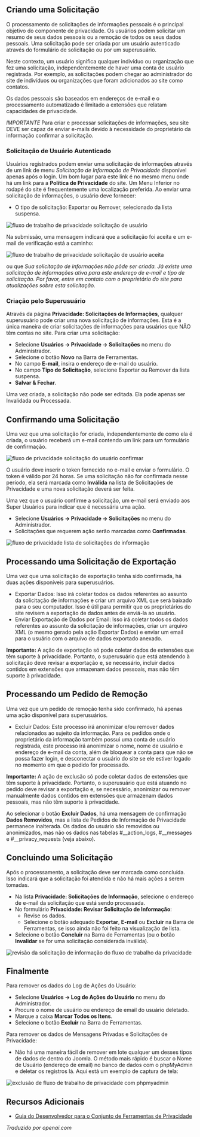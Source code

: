 <!-- Filename: J4.x:Privacy_Workflow / Display title: Fluxo de Trabalho de Privacidade -->

## Criando uma Solicitação

O processamento de solicitações de informações pessoais é o principal objetivo do componente de privacidade. Os usuários podem solicitar um resumo de seus dados pessoais ou a remoção de todos os seus dados pessoais. Uma solicitação pode ser criada por um usuário autenticado através do formulário de solicitação ou por um superusuário.

Neste contexto, um usuário significa qualquer indivíduo ou organização que fez uma solicitação, independentemente de haver uma conta de usuário registrada. Por exemplo, as solicitações podem chegar ao administrador do site de indivíduos ou organizações que foram adicionados ao site como contatos.

Os dados pessoais são baseados em endereços de e-mail e o processamento automatizado é limitado a extensões que relatam capacidades de privacidade.

*IMPORTANTE* Para criar e processar solicitações de informações, seu site DEVE ser capaz de enviar e-mails devido à necessidade do proprietário da informação confirmar a solicitação.

### Solicitação de Usuário Autenticado

Usuários registrados podem enviar uma solicitação de informações através de um link de menu *Solicitação de Informação de Privacidade* disponível apenas após o login. Um bom lugar para este link é no mesmo menu onde há um link para a **Política de Privacidade** do site. Um Menu Inferior no rodapé do site é frequentemente uma localização preferida. Ao enviar uma solicitação de informações, o usuário deve fornecer:

- O tipo de solicitação: Exportar ou Remover, selecionado da lista suspensa.

![fluxo de trabalho de privacidade solicitação de usuário](../../../en/images/privacy/privacy-workflow-user-request.png)

Na submissão, uma mensagem indicará que a solicitação foi aceita e um e-mail de verificação está a caminho:

![fluxo de trabalho de privacidade solicitação de usuário aceita](../../../en/images/privacy/privacy-workflow-user-request-accepted.png)

ou que *Sua solicitação de informações não pôde ser criada. Já existe uma solicitação de informações ativa para este endereço de e-mail e tipo de solicitação. Por favor, entre em contato com o proprietário do site para atualizações sobre esta solicitação.*

### Criação pelo Superusuário

Através da página **Privacidade: Solicitações de Informações**, qualquer superusuário pode criar uma nova solicitação de informações. Esta é a única maneira de criar solicitações de informações para usuários que NÃO têm contas no site. Para criar uma solicitação:

- Selecione **Usuários → Privacidade → Solicitações** no menu do Administrador.
- Selecione o botão **Novo** na Barra de Ferramentas.
- No campo **E-mail**, insira o endereço de e-mail do usuário.
- No campo **Tipo de Solicitação**, selecione Exportar ou Remover da lista suspensa.
- **Salvar & Fechar**.

Uma vez criada, a solicitação não pode ser editada. Ela pode apenas ser Invalidada ou Processada.

## Confirmando uma Solicitação

Uma vez que uma solicitação for criada, independentemente de como ela é criada, o usuário receberá um e-mail contendo um link para um formulário de confirmação.

![fluxo de privacidade solicitação do usuário confirmar](../../../en/images/privacy/privacy-workflow-user-request-confirm.png)

O usuário deve inserir o token fornecido no e-mail e enviar o formulário. O token é válido por 24 horas. Se uma solicitação não for confirmada nesse período, ela será marcada como **Inválida** na lista de Solicitações de Privacidade e uma nova solicitação deverá ser feita.

Uma vez que o usuário confirme a solicitação, um e-mail será enviado aos Super Usuários para indicar que é necessária uma ação.

- Selecione **Usuários → Privacidade → Solicitações** no menu do Administrador.
- Solicitações que requerem ação serão marcadas como **Confirmadas**.

![fluxo de privacidade lista de solicitações de informação](../../../en/images/privacy/privacy-workflow-information-requests-list.png)

## Processando uma Solicitação de Exportação

Uma vez que uma solicitação de exportação tenha sido confirmada, há duas ações disponíveis para superusuários.

- Exportar Dados: Isso irá coletar todos os dados referentes ao assunto da solicitação de informações e criar um arquivo XML que será baixado para o seu computador. Isso é útil para permitir que os proprietários do site revisem a exportação de dados antes de enviá-la ao usuário.
- Enviar Exportação de Dados por Email: Isso irá coletar todos os dados referentes ao assunto da solicitação de informações, criar um arquivo XML (o mesmo gerado pela ação Exportar Dados) e enviar um email para o usuário com o arquivo de dados exportado anexado.

**Importante:** A ação de exportação só pode coletar dados de extensões que têm suporte à privacidade. Portanto, o superusuário que está atendendo à solicitação deve revisar a exportação e, se necessário, incluir dados contidos em extensões que armazenam dados pessoais, mas não têm suporte à privacidade.

## Processando um Pedido de Remoção

Uma vez que um pedido de remoção tenha sido confirmado, há apenas uma ação disponível para superusuários.

- Excluir Dados: Este processo irá anonimizar e/ou remover dados relacionados ao sujeito da informação. Para os pedidos onde o proprietário da informação também possui uma conta de usuário registrada, este processo irá anonimizar o nome, nome de usuário e endereço de e-mail da conta, além de bloquear a conta para que não se possa fazer login, e desconectar o usuário do site se ele estiver logado no momento em que o pedido for processado.

**Importante:** A ação de exclusão só pode coletar dados de extensões que têm suporte à privacidade. Portanto, o superusuário que está atuando no pedido deve revisar a exportação e, se necessário, anonimizar ou remover manualmente dados contidos em extensões que armazenam dados pessoais, mas não têm suporte à privacidade.

Ao selecionar o botão **Excluir Dados**, há uma mensagem de confirmação **Dados Removidos**, mas a lista de Pedidos de Informação de Privacidade permanece inalterada. Os dados do usuário são removidos ou anonimizados, mas não os dados nas tabelas \#\_\_action_logs, \#\_\_messages e \#\_\_privacy_requests (veja abaixo).

## Concluindo uma Solicitação

Após o processamento, a solicitação deve ser marcada como concluída.
Isso indicará que a solicitação foi atendida e não há mais ações a serem tomadas.

- Na lista **Privacidade: Solicitações de Informação**, selecione o endereço de e-mail
  da solicitação que está sendo processada.
- No formulário **Privacidade: Revisar Solicitação de Informação**:
  - Revise os dados.
  - Selecione o botão adequado **Exportar**, **E-mail** ou **Excluir**
    na Barra de Ferramentas, se isso ainda não foi feito na visualização de lista.
- Selecione o botão **Concluir** na Barra de Ferramentas (ou o botão **Invalidar**
  se for uma solicitação considerada inválida).

![revisão da solicitação de informação do fluxo de trabalho da privacidade](../../../en/images/privacy/privacy-workflow-review-information-request.png)

## Finalmente

Para remover os dados do Log de Ações do Usuário:

- Selecione **Usuários → Log de Ações do Usuário** no menu do Administrador.
- Procure o nome de usuário ou endereço de email do usuário deletado.
- Marque a caixa **Marcar Todos os Itens**.
- Selecione o botão **Excluir** na Barra de Ferramentas.

Para remover os dados de Mensagens Privadas e Solicitações de Privacidade:

- Não há uma maneira fácil de remover em lote qualquer um desses tipos de dados
  de dentro do Joomla. O método mais rápido é buscar o Nome de Usuário
  (endereço de email) no banco de dados com o phpMyAdmin e deletar os registros
  lá. Aqui está um exemplo de captura de tela:

![exclusão de fluxo de trabalho de privacidade com phpmyadmin](../../../en/images/privacy/privacy-workflow-delete-with-phpmyadmin.png)

## Recursos Adicionais

- [Guia do Desenvolvedor para o Conjunto de Ferramentas de Privacidade](https://docs.joomla.org/Special:MyLanguage/J3.x:Integrate_Extensions_with_the_Privacy_Component)

*Traduzido por openai.com*


